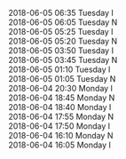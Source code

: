 2018-06-05 06:35 Tuesday  I  
2018-06-05 06:05 Tuesday  N  
2018-06-05 05:25 Tuesday  I  
2018-06-05 05:20 Tuesday  N  
2018-06-05 03:50 Tuesday  I  
2018-06-05 03:45 Tuesday  N  
2018-06-05 01:10 Tuesday  I  
2018-06-05 01:05 Tuesday  N  
2018-06-04 20:30 Monday  I  
2018-06-04 18:45 Monday  N  
2018-06-04 18:40 Monday  I  
2018-06-04 17:55 Monday  N  
2018-06-04 17:50 Monday  I  
2018-06-04 16:10 Monday  N  
2018-06-04 16:05 Monday  I  
